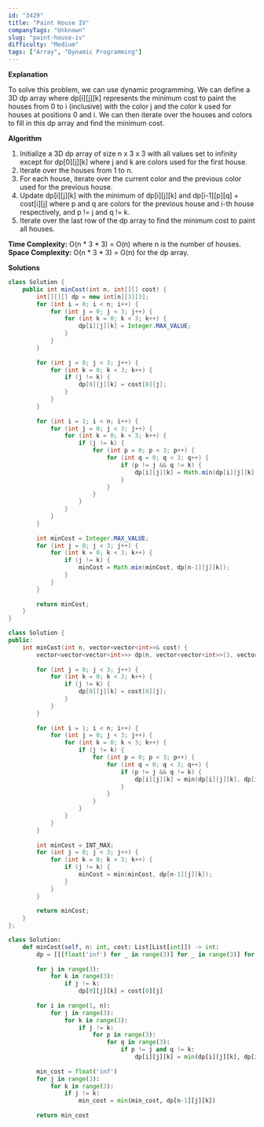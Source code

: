 ```yaml
---
id: "3429"
title: "Paint House IV"
companyTags: "Unknown"
slug: "paint-house-iv"
difficulty: "Medium"
tags: ["Array", "Dynamic Programming"]
---
```


**Explanation**

To solve this problem, we can use dynamic programming. We can define a 3D dp array where dp[i][j][k] represents the minimum cost to paint the houses from 0 to i (inclusive) with the color j and the color k used for houses at positions 0 and i. We can then iterate over the houses and colors to fill in this dp array and find the minimum cost.

**Algorithm**
1. Initialize a 3D dp array of size n x 3 x 3 with all values set to infinity except for dp[0][j][k] where j and k are colors used for the first house.
2. Iterate over the houses from 1 to n.
3. For each house, iterate over the current color and the previous color used for the previous house.
4. Update dp[i][j][k] with the minimum of dp[i][j][k] and dp[i-1][p][q] + cost[i][j] where p and q are colors for the previous house and i-th house respectively, and p != j and q != k.
5. Iterate over the last row of the dp array to find the minimum cost to paint all houses.

**Time Complexity:** O(n * 3 * 3) = O(n) where n is the number of houses.
**Space Complexity:** O(n * 3 * 3) = O(n) for the dp array.

**Solutions**

```java
class Solution {
    public int minCost(int n, int[][] cost) {
        int[][][] dp = new int[n][3][3];
        for (int i = 0; i < n; i++) {
            for (int j = 0; j < 3; j++) {
                for (int k = 0; k < 3; k++) {
                    dp[i][j][k] = Integer.MAX_VALUE;
                }
            }
        }
        
        for (int j = 0; j < 3; j++) {
            for (int k = 0; k < 3; k++) {
                if (j != k) {
                    dp[0][j][k] = cost[0][j];
                }
            }
        }
        
        for (int i = 1; i < n; i++) {
            for (int j = 0; j < 3; j++) {
                for (int k = 0; k < 3; k++) {
                    if (j != k) {
                        for (int p = 0; p < 3; p++) {
                            for (int q = 0; q < 3; q++) {
                                if (p != j && q != k) {
                                    dp[i][j][k] = Math.min(dp[i][j][k], dp[i-1][p][q] + cost[i][j]);
                                }
                            }
                        }
                    }
                }
            }
        }
        
        int minCost = Integer.MAX_VALUE;
        for (int j = 0; j < 3; j++) {
            for (int k = 0; k < 3; k++) {
                if (j != k) {
                    minCost = Math.min(minCost, dp[n-1][j][k]);
                }
            }
        }
        
        return minCost;
    }
}
```

```cpp
class Solution {
public:
    int minCost(int n, vector<vector<int>>& cost) {
        vector<vector<vector<int>>> dp(n, vector<vector<int>>(3, vector<int>(3, INT_MAX)));
        
        for (int j = 0; j < 3; j++) {
            for (int k = 0; k < 3; k++) {
                if (j != k) {
                    dp[0][j][k] = cost[0][j];
                }
            }
        }
        
        for (int i = 1; i < n; i++) {
            for (int j = 0; j < 3; j++) {
                for (int k = 0; k < 3; k++) {
                    if (j != k) {
                        for (int p = 0; p < 3; p++) {
                            for (int q = 0; q < 3; q++) {
                                if (p != j && q != k) {
                                    dp[i][j][k] = min(dp[i][j][k], dp[i-1][p][q] + cost[i][j]);
                                }
                            }
                        }
                    }
                }
            }
        }
        
        int minCost = INT_MAX;
        for (int j = 0; j < 3; j++) {
            for (int k = 0; k < 3; k++) {
                if (j != k) {
                    minCost = min(minCost, dp[n-1][j][k]);
                }
            }
        }
        
        return minCost;
    }
};
```

```python
class Solution:
    def minCost(self, n: int, cost: List[List[int]]) -> int:
        dp = [[[float('inf') for _ in range(3)] for _ in range(3)] for _ in range(n)]
        
        for j in range(3):
            for k in range(3):
                if j != k:
                    dp[0][j][k] = cost[0][j]
        
        for i in range(1, n):
            for j in range(3):
                for k in range(3):
                    if j != k:
                        for p in range(3):
                            for q in range(3):
                                if p != j and q != k:
                                    dp[i][j][k] = min(dp[i][j][k], dp[i-1][p][q] + cost[i][j])
        
        min_cost = float('inf')
        for j in range(3):
            for k in range(3):
                if j != k:
                    min_cost = min(min_cost, dp[n-1][j][k])
        
        return min_cost
```